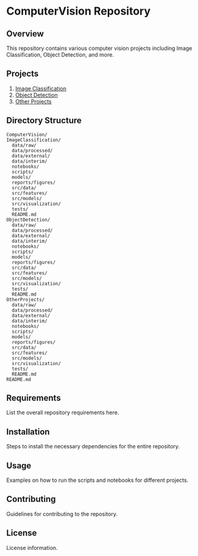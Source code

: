 # ComputerVision Repository

## Overview

This repository contains various computer vision projects including Image Classification, Object Detection, and more.

## Projects

1. [Image Classification](./ImageClassification/README.md)
2. [Object Detection](./ObjectDetection/README.md)
3. [Other Projects](./OtherProjects/README.md)

## Directory Structure

```
ComputerVision/
ImageClassification/
  data/raw/
  data/processed/
  data/external/
  data/interim/
  notebooks/
  scripts/
  models/
  reports/figures/
  src/data/
  src/features/
  src/models/
  src/visualization/
  tests/
  README.md
ObjectDetection/
  data/raw/
  data/processed/
  data/external/
  data/interim/
  notebooks/
  scripts/
  models/
  reports/figures/
  src/data/
  src/features/
  src/models/
  src/visualization/
  tests/
  README.md
OtherProjects/
  data/raw/
  data/processed/
  data/external/
  data/interim/
  notebooks/
  scripts/
  models/
  reports/figures/
  src/data/
  src/features/
  src/models/
  src/visualization/
  tests/
  README.md
README.md
```

## Requirements

List the overall repository requirements here.

## Installation

Steps to install the necessary dependencies for the entire repository.

## Usage

Examples on how to run the scripts and notebooks for different projects.

## Contributing

Guidelines for contributing to the repository.

## License

License information.
